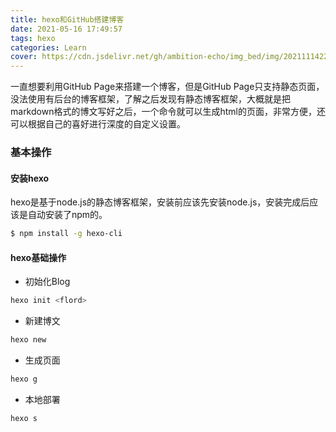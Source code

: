 ```yaml
---
title: hexo和GitHub搭建博客
date: 2021-05-16 17:49:57
tags: hexo
categories: Learn
cover: https://cdn.jsdelivr.net/gh/ambition-echo/img_bed/img/20211114222455.png
---
```

一直想要利用GitHub Page来搭建一个博客，但是GitHub Page只支持静态页面，没法使用有后台的博客框架，了解之后发现有静态博客框架，大概就是把markdown格式的博文写好之后，一个命令就可以生成html的页面，非常方便，还可以根据自己的喜好进行深度的自定义设置。
<!-- more -->
### 基本操作

#### 安装hexo
hexo是基于node.js的静态博客框架，安装前应该先安装node.js，安装完成后应该是自动安装了npm的。

```bash
$ npm install -g hexo-cli
```

#### hexo基础操作

+ 初始化Blog

```bash
hexo init <flord>
```

+ 新建博文

```bash
hexo new 
```

+ 生成页面

```bash
hexo g
```

+ 本地部署

```bash
hexo s
```